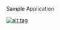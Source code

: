 Sample Application

<html>

<p><a target="_blank" rel="noopener noreferrer" href="/kunwarluthera/simple-python-pyinstaller-app/blob/master/images/Docker_Builder_URL.png"><img src="/kunwarluthera/simple-python-pyinstaller-app/raw/master/images/Docker_Builder_URL.png" alt="alt tag" style="max-width:100%;"></a></p>

</html>